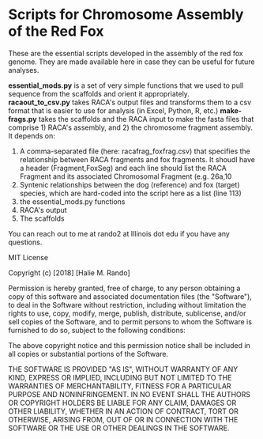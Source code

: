 # Scripts for Chromosome Assembly of the Red Fox

These are the essential scripts developed in the assembly of the red fox genome. They are made available here in case they can be useful for future analyses. 

<b>essential_mods.py</b> is a set of very simple functions that we used to pull sequence from the scaffolds and orient it appropriately.<br> 
<b>racaout_to_csv.py</b> takes RACA's output files and transforms them to a csv format that is easier to use for analysis (in Excel, Python, R, etc.)
<b>make-frags.py</b> takes the scaffolds and the RACA input to make the fasta files that comprise 1) RACA's assembly, and 2) the chromosome fragment assembly. It depends on:<br>
<ol>
  <li>A comma-separated file (here: racafrag_foxfrag.csv) that specifies the relationship between RACA fragments and fox fragments. It shoudl have a header (Fragment,FoxSeg) and each line should list the RACA Fragment and its associated Chromosomal Fragment (e.g. 26a,10</li>
  <li>Syntenic relationships between the dog (reference) and fox (target) species, which are hard-coded into the script here as a list (line 113)</li>
  <li>the essential_mods.py functions</li>
  <li>RACA's output</li>
  <li>The scaffolds</li>
  </ol>

You can reach out to me at rando2 at Illinois dot edu if you have any questions.

MIT License

Copyright (c) [2018] [Halie M. Rando]

Permission is hereby granted, free of charge, to any person obtaining a copy
of this software and associated documentation files (the "Software"), to deal
in the Software without restriction, including without limitation the rights
to use, copy, modify, merge, publish, distribute, sublicense, and/or sell
copies of the Software, and to permit persons to whom the Software is
furnished to do so, subject to the following conditions:

The above copyright notice and this permission notice shall be included in all
copies or substantial portions of the Software.

THE SOFTWARE IS PROVIDED "AS IS", WITHOUT WARRANTY OF ANY KIND, EXPRESS OR
IMPLIED, INCLUDING BUT NOT LIMITED TO THE WARRANTIES OF MERCHANTABILITY,
FITNESS FOR A PARTICULAR PURPOSE AND NONINFRINGEMENT. IN NO EVENT SHALL THE
AUTHORS OR COPYRIGHT HOLDERS BE LIABLE FOR ANY CLAIM, DAMAGES OR OTHER
LIABILITY, WHETHER IN AN ACTION OF CONTRACT, TORT OR OTHERWISE, ARISING FROM,
OUT OF OR IN CONNECTION WITH THE SOFTWARE OR THE USE OR OTHER DEALINGS IN THE
SOFTWARE.

